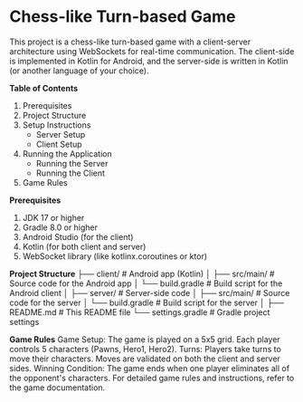 # Chess-like Turn-based Game
This project is a chess-like turn-based game with a client-server architecture using WebSockets for real-time communication. The client-side is implemented in Kotlin for Android, and the server-side is written in Kotlin (or another language of your choice).

**Table of Contents**
  1) Prerequisites
  2) Project Structure
  3) Setup Instructions
      * Server Setup
      * Client Setup
  4) Running the Application
      * Running the Server
      * Running the Client
  7) Game Rules

**Prerequisites**
  1) JDK 17 or higher
  2) Gradle 8.0 or higher
  3) Android Studio (for the client)
  4) Kotlin (for both client and server)
  5) WebSocket library (like kotlinx.coroutines or ktor)

**Project Structure**
├── client/               # Android app (Kotlin)
│   ├── src/main/          # Source code for the Android app
│   └── build.gradle       # Build script for the Android client
│
├── server/               # Server-side code
│   ├── src/main/          # Source code for the server
│   └── build.gradle       # Build script for the server
│
├── README.md             # This README file
└── settings.gradle       # Gradle project settings

**Game Rules**
Game Setup: The game is played on a 5x5 grid. Each player controls 5 characters (Pawns, Hero1, Hero2).
Turns: Players take turns to move their characters. Moves are validated on both the client and server sides.
Winning Condition: The game ends when one player eliminates all of the opponent's characters.
For detailed game rules and instructions, refer to the game documentation.
